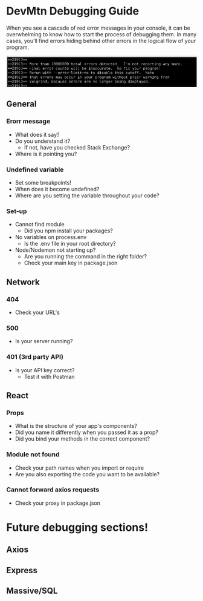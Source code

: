 # DevMtn Debugging Guide

When you see a cascade of red error messages in your console, it can be overwhelming to know how to start the process of debugging them. In many cases, you'll find errors hiding behind other errors in the logical flow of your program. 

![valgrind erorr message](./valgrind_error.jpg "valgrind error message")

## General

### Erorr message

* What does it say?
* Do you understand it?
  - If not, have you checked Stack Exchange?
* Where is it pointing you?

### Undefined variable

* Set some breakpoints!
* When does it become undefined?
* Where are you setting the variable throughout your code?

### Set-up

* Cannot find module
  - Did you npm install your packages?
* No variables on process.env
  - Is the .env file in your root directory?
* Node/Nodemon not starting up?
  - Are you running the command in the right folder?
  - Check your main key in package.json

## Network

### 404

* Check your URL's 

### 500

* Is your server running?

### 401 (3rd party API)

* Is your API key correct?
  - Test it with Postman

## React

### Props

* What is the structure of your app's components?
* Did you name it differently when you passed it as a prop?
* Did you bind your methods in the correct component?

### Module not found

* Check your path names when you import or require
* Are you also exporting the code you want to be available?

### Cannot forward axios requests

* Check your proxy in package.json

# Future debugging sections!

## Axios

## Express

## Massive/SQL
